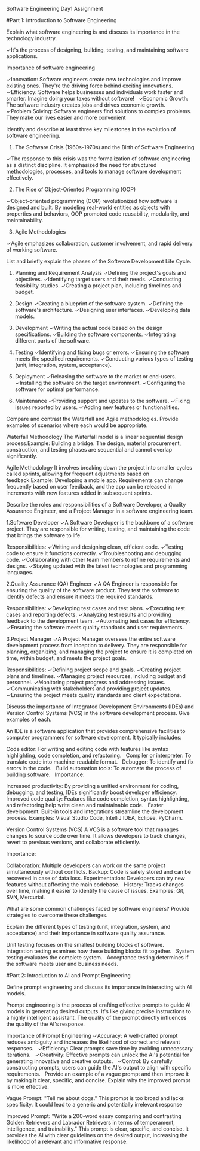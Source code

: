 
Software Engineering Day1 Assignment

#Part 1: Introduction to Software Engineering

Explain what software engineering is and discuss its importance in the technology industry.

✓It's the process of designing, building, testing, and maintaining software applications.

Importance of software engineering

✓Innovation: Software engineers create new technologies and improve existing ones. They're the driving force behind exciting innovations.   
✓Efficiency: Software helps businesses and individuals work faster and smarter. Imagine doing your taxes without software!   
✓Economic Growth: The software industry creates jobs and drives economic growth.   
✓Problem Solving: Software engineers find solutions to complex problems. They make our lives easier and more convenient

Identify and describe at least three key milestones in the evolution of software engineering.

1. The Software Crisis (1960s-1970s) and the Birth of Software Engineering

✓The response to this crisis was the formalization of software engineering as a distinct discipline. It emphasized the need for structured methodologies, processes, and tools to manage software development effectively.

2. The Rise of Object-Oriented Programming (OOP)

✓Object-oriented programming (OOP) revolutionized how software is designed and built. By modeling real-world entities as objects with properties and behaviors, OOP promoted code reusability, modularity, and maintainability.

3. Agile Methodologies

✓Agile emphasizes collaboration, customer involvement, and rapid delivery of working software.

List and briefly explain the phases of the Software Development Life Cycle.

1. Planning and Requirement Analysis
✓Defining the project's goals and objectives.
✓Identifying target users and their needs.
✓Conducting feasibility studies.
✓Creating a project plan, including timelines and budget.

2. Design
✓Creating a blueprint of the software system.
✓Defining the software's architecture.
✓Designing user interfaces.
✓Developing data models.

3. Development
✓Writing the actual code based on the design specifications.
✓Building the software components.
✓Integrating different parts of the software.

4. Testing
✓Identifying and fixing bugs or errors.
✓Ensuring the software meets the specified requirements.
✓Conducting various types of testing (unit, integration, system, acceptance).

5. Deployment
✓Releasing the software to the market or end-users.
✓Installing the software on the target environment.
✓Configuring the software for optimal performance.

6. Maintenance
✓Providing support and updates to the software.
✓Fixing issues reported by users.
✓Adding new features or functionalities.

Compare and contrast the Waterfall and Agile methodologies. Provide examples of scenarios where each would be appropriate.

Waterfall Methodology
The Waterfall model is a linear sequential design process.Example: Building a bridge. The design, material procurement, construction, and testing phases are sequential and cannot overlap significantly.

Agile Methodology
It involves breaking down the project into smaller cycles called sprints, allowing for frequent adjustments based on feedback.Example: Developing a mobile app. Requirements can change frequently based on user feedback, and the app can be released in increments with new features added in subsequent sprints.

Describe the roles and responsibilities of a Software Developer, a Quality Assurance Engineer, and a Project Manager in a software engineering team.

1.Software Developer
✓A Software Developer is the backbone of a software project. They are responsible for writing, testing, and maintaining the code that brings the software to life.

Responsibilities:
✓Writing and designing clean, efficient code.
✓Testing code to ensure it functions correctly.
✓Troubleshooting and debugging code.
✓Collaborating with other team members to refine requirements and designs.
✓Staying updated with the latest technologies and programming languages.

2.Quality Assurance (QA) Engineer
✓A QA Engineer is responsible for ensuring the quality of the software product. They test the software to identify defects and ensure it meets the required standards.

Responsibilities:
✓Developing test cases and test plans.
✓Executing test cases and reporting defects.
✓Analyzing test results and providing feedback to the development team.
✓Automating test cases for efficiency.
✓Ensuring the software meets quality standards and user requirements.

3.Project Manager
✓A Project Manager oversees the entire software development process from inception to delivery. They are responsible for planning, organizing, and managing the project to ensure it is completed on time, within budget, and meets the project goals.

Responsibilities:
✓Defining project scope and goals.
✓Creating project plans and timelines.
✓Managing project resources, including budget and personnel.
✓Monitoring project progress and addressing issues.
✓Communicating with stakeholders and providing project updates.
✓Ensuring the project meets quality standards and client expectations.


Discuss the importance of Integrated Development Environments (IDEs) and Version Control Systems (VCS) in the software development process. Give examples of each.

An IDE is a software application that provides comprehensive facilities to computer programmers for software development. It typically includes:   

Code editor: For writing and editing code with features like syntax highlighting, code completion, and refactoring.   
Compiler or interpreter: To translate code into machine-readable format.   
Debugger: To identify and fix errors in the code.   
Build automation tools: To automate the process of building software.   
Importance:

Increased productivity: By providing a unified environment for coding, debugging, and testing, IDEs significantly boost developer efficiency.   
Improved code quality: Features like code completion, syntax highlighting, and refactoring help write clean and maintainable code.   
Faster development: Built-in tools and integrations streamline the development process.
Examples: Visual Studio Code, IntelliJ IDEA, Eclipse, PyCharm.   

Version Control Systems (VCS)
A VCS is a software tool that manages changes to source code over time. It allows developers to track changes, revert to previous versions, and collaborate efficiently.   

Importance:

Collaboration: Multiple developers can work on the same project simultaneously without conflicts.
Backup: Code is safely stored and can be recovered in case of data loss.
Experimentation: Developers can try new features without affecting the main codebase.   
History: Tracks changes over time, making it easier to identify the cause of issues.
Examples: Git, SVN, Mercurial.

What are some common challenges faced by software engineers? Provide strategies to overcome these challenges.


Explain the different types of testing (unit, integration, system, and acceptance) and their importance in software quality assurance.

Unit testing focuses on the smallest building blocks of software.   
Integration testing examines how these building blocks fit together.   
System testing evaluates the complete system.   
Acceptance testing determines if the software meets user and business needs.   

#Part 2: Introduction to AI and Prompt Engineering


Define prompt engineering and discuss its importance in interacting with AI models.

Prompt engineering is the process of crafting effective prompts to guide AI models in generating desired outputs. It's like giving precise instructions to a highly intelligent assistant. The quality of the prompt directly influences the quality of the AI's response.   

Importance of Prompt Engineering
✓Accuracy: A well-crafted prompt reduces ambiguity and increases the likelihood of correct and relevant responses.   
✓Efficiency: Clear prompts save time by avoiding unnecessary iterations.   
✓Creativity: Effective prompts can unlock the AI's potential for generating innovative and creative outputs.   
✓Control: By carefully constructing prompts, users can guide the AI's output to align with specific requirements.   
Provide an example of a vague prompt and then improve it by making it clear, specific, and concise. Explain why the improved prompt is more effective.

Vague Prompt: "Tell me about dogs."
This prompt is too broad and lacks specificity. It could lead to a generic and potentially irrelevant response

Improved Prompt: "Write a 200-word essay comparing and contrasting Golden Retrievers and Labrador Retrievers in terms of temperament, intelligence, and trainability."
This prompt is clear, specific, and concise. It provides the AI with clear guidelines on the desired output, increasing the likelihood of a relevant and informative response.